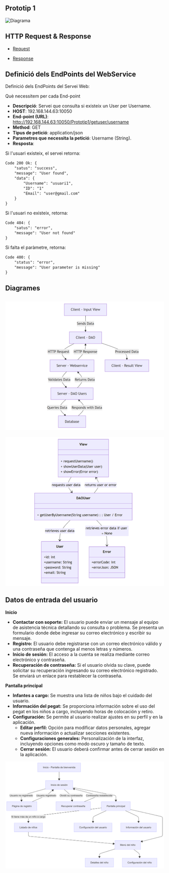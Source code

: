 
## Prototip 1
![Diagrama](diagramaPrototip1.png)

## HTTP Request & Response

- [Request](Informació/http.request.md)

- [Response](Informació/http.response.md)


## Definició dels EndPoints del WebService
Definició dels EndPoints del Servei Web:

Què necessitem per cada End-point

- <b>Descripció</b>: Servei que consulta si existeix un User per Username.
- <b>HOST</b>: 192.168.144.63:10050
- <b>End-point (URL)</b>: http://192.168.144.63:10050/Prototip1/getuser/username
- <b>Method</b>: GET
- <b>Tipus de petició</b>: application/json
- <b>Parametres que necessita la petició</b>: Username (String).
- <b>Resposta</b>: 

Si l'usuari existeix, el servei retorna: 
         


    Code 200 Ok: {
        "satus": "success",
        "message": "User found",
        "data": {
            "Username": "usuari1",
            "ID": "1"
            "Email": "user@gmail.com"
        } 
    }

Si l'usuari no existeix, retorna:    



    Code 404: {
        "satus": "error",
        "message": "User not found"
    }

Si falta el paràmetre, retorna:

    Code 400: {
        "status": "error",
        "message": "User parameter is missing"
    }


## Diagrames 
![DAO](diagramaDAO.PNG)
------
![List](diagramaList.PNG)


## <b>Datos de entrada del usuario</b>

<b>Inicio</b>
- <b>Contactar con soporte:</b> El usuario puede enviar un mensaje al equipo de asistencia técnica detallando su consulta o problema. Se presenta un formulario donde debe ingresar su correo electrónico y escribir su mensaje.
- <b>Registro:</b> El usuario debe registrarse con un correo electrónico válido y una contraseña que contenga al menos letras y números.
- <b>Inicio de sesión:</b> El acceso a la cuenta se realiza mediante correo electrónico y contraseña.
- <b>Recuperación de contraseña:</b> Si el usuario olvida su clave, puede solicitar su recuperación ingresando su correo electrónico registrado. Se enviará un enlace para restablecer la contraseña.

<b>Pantalla principal</b>
- <b>Infantes a cargo:</b> Se muestra una lista de niños bajo el cuidado del usuario.
- <b>Información del pegat:</b> Se proporciona información sobre el uso del pegat en los niños a cargo, incluyendo horas de colocación y retiro.
- <b>Configuración:</b> Se permite al usuario realizar ajustes en su perfil y en la aplicación.
  - <b>Editar perfil:</b> Opción para modificar datos personales, agregar nueva información o actualizar secciones existentes.
  - <b>Configuraciones generales:</b> Personalización de la interfaz, incluyendo opciones como modo oscuro y tamaño de texto.
  - <b>Cerrar sesión:</b> El usuario deberá confirmar antes de cerrar sesión en la aplicación.

![NouUsers](flowchartNouUser.png)